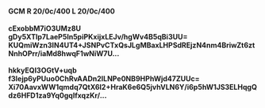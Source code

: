#### GCM R 20/0c/400 L 20/0c/400
**cExobbM7iO3UMz8U**<br/>**gDy5XTlp7LaeP5ln5piPKxijxLEJv/hgWv4B5qBi3UU=**<br/>**KUQmiWzn3IN4UT4+JSNPvCTxQsJLgMBaxLHPSdREjzN4nm4BriwZt6ztNnhOPrr/iaMd8hwqF1wNiW7U...**<br/><br/>
**hkkyEQI3OGtV+uqb**<br/>**f3Iejp6yPUuo0ChRvAADn2ILNPe0NB9HPhWjd47ZUUc=**<br/>**Xi70AavxWW1qmdq7QtX6l2+HraK6e6Q5jvhVLN6Y/i6p5hW1JS3ELHqgQdz6HFD1za9Yq0gqlfxqzKr/...**